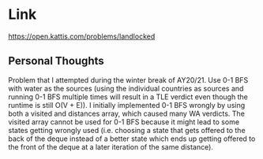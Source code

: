 # Link

https://open.kattis.com/problems/landlocked

## Personal Thoughts

Problem that I attempted during the winter break of AY20/21. Use 0-1 BFS with water as the sources (using the individual countries as sources and running 0-1 BFS multiple times will result in a TLE verdict even though the runtime is still O(V + E)). I initially implemented 0-1 BFS wrongly by using both a visited and distances array, which caused many WA verdicts. The visited array cannot be used for 0-1 BFS because it might lead to some states getting wrongly used (i.e. choosing a state that gets offered to the back of the deque instead of a better state which ends up getting offered to the front of the deque at a later iteration of the same distance).

